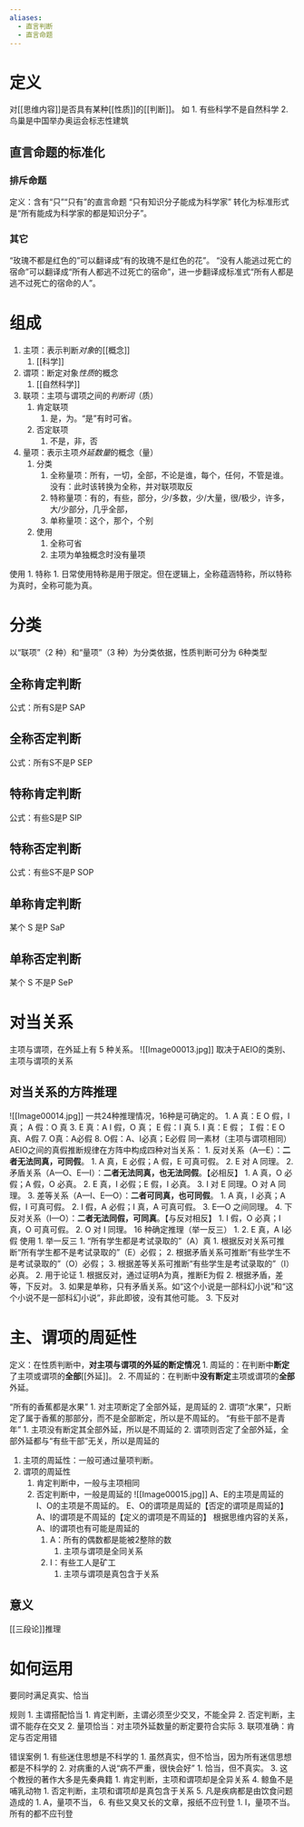 ```yaml
---
aliases:
  - 直言判断
  - 直言命题
---
```

# 定义
对[[思维内容]]是否具有某种[[性质]]的[[判断]]。
如
	1. 有些科学不是自然科学
	2. 鸟巢是中国举办奥运会标志性建筑

## 直言命题的标准化
### 排斥命题
定义：含有“只”“只有”的直言命题
“只有知识分子能成为科学家” 转化为标准形式是“所有能成为科学家的都是知识分子”。
### 其它
“玫瑰不都是红色的”可以翻译成“有的玫瑰不是红色的花”。
“没有人能逃过死亡的宿命”可以翻译成“所有人都逃不过死亡的宿命”，进一步翻译成标准式“所有人都是逃不过死亡的宿命的人”。

# 组成
1. 主项：表示判断*对象*的[[概念]] 
	1. [[科学]] 
2. 谓项：断定对象*性质*的概念
	1. [[自然科学]] 
3. 联项：主项与谓项之间的*判断词*（质）
	1. 肯定联项
		1. 是，为。“是”有时可省。
	2. 否定联项
		1. 不是，非，否
4. 量项：表示主项*外延数量*的概念（量）
	1. 分类
		1. 全称量项：所有，一切，全部，不论是谁，每个，任何，不管是谁。没有：此时该转换为全称，并对联项取反
		2. 特称量项：有的，有些，部分，少/多数，少/大量，很/极少，许多，大/少部分，几乎全部，
		3. 单称量项：这个，那个，个别
	2. 使用
		1. 全称可省
		2. 主项为单独概念时没有量项

使用
	1. 特称
		1. 日常使用特称是用于限定。但在逻辑上，全称蕴涵特称，所以特称为真时，全称可能为真。
# 分类
以“联项”（2 种）和“量项”（3 种）为分类依据，性质判断可分为 6种类型
## 全称肯定判断
公式：所有S是P
SAP
## 全称否定判断
公式：所有S不是P
SEP
## 特称肯定判断
公式：有些S是P
SIP
## 特称否定判断
公式：有些S不是P
SOP
## 单称肯定判断
某个 S 是P
SaP
## 单称否定判断
某个 S 不是P
SeP
# 对当关系
主项与谓项，在外延上有 5 种关系。
![[Image00013.jpg]] 
取决于AEIO的类别、主项与谓项的关系
## 对当关系的方阵推理
![[Image00014.jpg]] 
一共24种推理情况，16种是可确定的。
	1. A 真：E O 假，I 真； A 假：O 真
	3. E 真：A I 假，O 真； E 假：I 真
	5. I 真：E 假； Ｉ假：E O真、A假
	7. O真：A必假
	8. O假：A、I必真；E必假
同一素材（主项与谓项相同）AEIO之间的真假推断规律在方阵中构成四种对当关系：
	1. 反对关系（A—E）：**二者无法同真，可同假**。
		1. A 真，E 必假；A 假，E 可真可假。
		2. E 对 A 同理。
	2. 矛盾关系（A—O、E—I）：**二者无法同真，也无法同假**。【必相反】
		1. A 真，O 必假；A 假，O 必真。
		2. E 真，I 必假；E 假，I 必真。
		3. I 对 E 同理。O 对 A 同理。
	3. 差等关系（A—I、E—O）：**二者可同真，也可同假**。
		1. A 真，I 必真；A 假，I 可真可假。
		2. I 假，A 必假；I 真，A 可真可假。
		3. E—O 之间同理。
	4. 下反对关系（I—O）：**二者无法同假，可同真**。【与反对相反】
		1. I 假，O 必真；I 真，O 可真可假。
		2. O 对 I 同理。
16 种确定推理（举一反三）
	1. 
	2. E 真，A I必假
使用
	1. 举一反三
		1. “所有学生都是考试录取的”（A）真
			1. 根据反对关系可推断“所有学生都不是考试录取的”（E）必假；
			2. 根据矛盾关系可推断“有些学生不是考试录取的”（O）必假；
			3. 根据差等关系可推断“有些学生是考试录取的”（I）必真。
	2. 用于论证
		1. 根据反对，通过证明A为真，推断E为假
		2. 根据矛盾，差等，下反对。
		3. 如果是单称，只有矛盾关系。如“这个小说是一部科幻小说”和“这个小说不是一部科幻小说”，非此即彼，没有其他可能。
	3. 下反对
# 主、谓项的周延性

定义：在性质判断中，**对主项与谓项的外延的断定情况**
	1. 周延的：在判断中**断定**了主项或谓项的**全部**[[外延]]。
	2. 不周延的：在判断中**没有断定**主项或谓项的**全部**外延。

“所有的香蕉都是水果”
	1. 对主项断定了全部外延，是周延的
	2. 谓项“水果”，只断定了属于香蕉的那部分，而不是全部断定，所以是不周延的。
“有些干部不是青年”
	1. 主项没有断定其全部外延，所以是不周延的
	2. 谓项则否定了全部外延，全部外延都与“有些干部”无关，所以是周延的

1. 主项的周延性：一般可通过量项判断。
2. 谓项的周延性
	1. 肯定判断中，一般与主项相同
	2. 否定判断中，一般是周延的
![[Image00015.jpg]]
A、E的主项是周延的
I、O的主项是不周延的。
E、O的谓项是周延的【否定的谓项是周延的】
A、I的谓项是不周延的【定义的谓项是不周延的】
	根据思维内容的关系，A、I的谓项也有可能是周延的
		1. A：所有的偶数都是能被2整除的数
			1. 主项与谓项是全同关系
		2. I：有些工人是矿工
			1. 主项与谓项是真包含于关系
## 意义
[[三段论]]推理
# 如何运用
要同时满足真实、恰当

规则
	1. 主谓搭配恰当
		1. 肯定判断，主谓必须至少交叉，不能全异
		2. 否定判断，主谓不能存在交叉
	2. 量项恰当：对主项外延数量的断定要符合实际
	3. 联项准确：肯定与否定用错

错误案例
	1. 有些迷住思想是不科学的
		1. 虽然真实，但不恰当，因为所有迷信思想都是不科学的
	2. 对病重的人说“病不严重，很快会好”
		1. 恰当，但不真实。
	3. 这个教授的著作大多是先秦典籍
		1. 肯定判断，主项和谓项却是全异关系
	4. 鲸鱼不是哺乳动物
		1. 否定判断，主项和谓项却是真包含于关系
	5. 凡是疾病都是由饮食问题造成的
		1. A，量项不当，
	6. 有些又臭又长的文章，报纸不应刊登
		1. I，量项不当。所有的都不应刊登